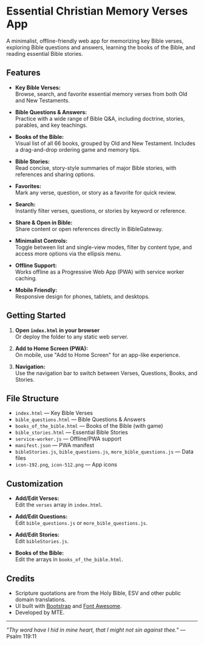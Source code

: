 # Essential Christian Memory Verses App

A minimalist, offline-friendly web app for memorizing key Bible verses, exploring Bible questions and answers, learning the books of the Bible, and reading essential Bible stories.

## Features

- **Key Bible Verses:**  
  Browse, search, and favorite essential memory verses from both Old and New Testaments.

- **Bible Questions & Answers:**  
  Practice with a wide range of Bible Q&A, including doctrine, stories, parables, and key teachings.

- **Books of the Bible:**  
  Visual list of all 66 books, grouped by Old and New Testament. Includes a drag-and-drop ordering game and memory tips.

- **Bible Stories:**  
  Read concise, story-style summaries of major Bible stories, with references and sharing options.

- **Favorites:**  
  Mark any verse, question, or story as a favorite for quick review.

- **Search:**  
  Instantly filter verses, questions, or stories by keyword or reference.

- **Share & Open in Bible:**  
  Share content or open references directly in BibleGateway.

- **Minimalist Controls:**  
  Toggle between list and single-view modes, filter by content type, and access more options via the ellipsis menu.

- **Offline Support:**  
  Works offline as a Progressive Web App (PWA) with service worker caching.

- **Mobile Friendly:**  
  Responsive design for phones, tablets, and desktops.

## Getting Started

1. **Open `index.html` in your browser**  
   Or deploy the folder to any static web server.

2. **Add to Home Screen (PWA):**  
   On mobile, use "Add to Home Screen" for an app-like experience.

3. **Navigation:**  
   Use the navigation bar to switch between Verses, Questions, Books, and Stories.

## File Structure

- `index.html` — Key Bible Verses
- `bible_questions.html` — Bible Questions & Answers
- `books_of_the_bible.html` — Books of the Bible (with game)
- `bible_stories.html` — Essential Bible Stories
- `service-worker.js` — Offline/PWA support
- `manifest.json` — PWA manifest
- `bibleStories.js`, `bible_questions.js`, `more_bible_questions.js` — Data files
- `icon-192.png`, `icon-512.png` — App icons

## Customization

- **Add/Edit Verses:**  
  Edit the `verses` array in `index.html`.

- **Add/Edit Questions:**  
  Edit `bible_questions.js` or `more_bible_questions.js`.

- **Add/Edit Stories:**  
  Edit `bibleStories.js`.

- **Books of the Bible:**  
  Edit the arrays in `books_of_the_bible.html`.

## Credits

- Scripture quotations are from the Holy Bible, ESV and other public domain translations.
- UI built with [Bootstrap](https://getbootstrap.com/) and [Font Awesome](https://fontawesome.com/).
- Developed by MTE.

---

*"Thy word have I hid in mine heart, that I might not sin against thee."* — Psalm 119:11

